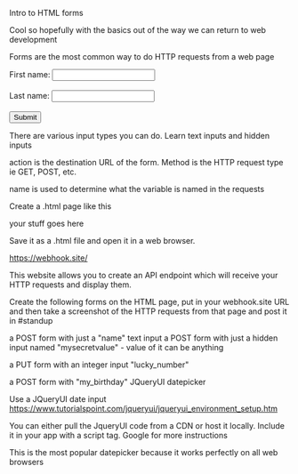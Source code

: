 Intro to HTML forms

Cool so hopefully with the basics out of the way we can return to web development

Forms are the most common way to do HTTP requests from a web page

 <form action="/action_page.php" method="get">
  <label for="fname">First name:</label>
  <input type="text" id="fname" name="fname"><br><br>
  <label for="lname">Last name:</label>
  <input type="text" id="lname" name="lname"><br><br>
  <input type="submit" value="Submit">
</form> 

There are various input types you can do. Learn text inputs and hidden inputs

<input type="hidden" id="custId" name="custId" value="3487"> 

action is the destination URL of the form. Method is the HTTP request type ie GET, POST, etc.


name is used to determine what the variable is named in the requests

Create a .html page like this

<html>
<body>
your stuff goes here
</body>
</html>

Save it as a .html file and open it in a web browser.

https://webhook.site/

This website allows you to create an API endpoint which will receive your HTTP requests and display them.

Create the following forms on the HTML page, put in your webhook.site URL 
and then take a screenshot of the HTTP requests from that page and post it in #standup

a POST form with just a "name" text input
a POST form with just a hidden input named "mysecretvalue" - value of it can be anything

a PUT form with an integer input "lucky_number"

a POST form with "my_birthday" JQueryUI datepicker

Use a JQueryUI date input
https://www.tutorialspoint.com/jqueryui/jqueryui_environment_setup.htm

You can either pull the JqueryUI code from a CDN or host it locally. Include it in your app with a script tag. Google for more instructions

This is the most popular datepicker because it works perfectly on all web browsers
